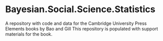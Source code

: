 # Bayesian.Social.Science.Statistics
A repository with code and data for the Cambridge University Press Elements books by Bao and Gill
This repository is populated with support materials for the book.
